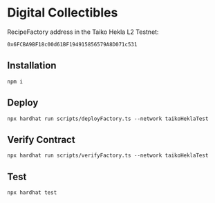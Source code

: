 # Digital Collectibles

RecipeFactory address in the Taiko Hekla L2 Testnet:

`0x6FCBA9BF18c00d61BF194915856579A8D071c531`

## Installation

```shell
npm i
```
## Deploy

```shell
npx hardhat run scripts/deployFactory.ts --network taikoHeklaTest
```

## Verify Contract

```shell
npx hardhat run scripts/verifyFactory.ts --network taikoHeklaTest 
```

## Test

```shell
npx hardhat test
```
